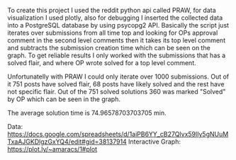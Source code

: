 To create this project I used the reddit python api called PRAW, for data visualization I used plotly, also for debugging I inserted the collected data into a PostgreSQL database by using psycopg2 API.
Basically the script just iterates over submissions from all time top and looking for OPs approval comment in the second level comments then it takes its top level comment and subtracts the submission creation time which can be seen on the graph.
To get reliable results I only worked with the submissions that has a solved flair, and where OP wrote solved for a top level comment. 

Unfortunatelly with PRAW I could only iterate over 1000 submissions. Out of it 751 posts have solved flair, 68 posts have likely solved and the rest have not specific flair. 
Out of the 751 solved solutions 360 was marked "Solved" by OP which can be seen in the graph.

The average solution time is 74.96578703703705 min.

Data: https://docs.google.com/spreadsheets/d/1aiPB6YY_cB27Qlvx59lIy5gNUuMTxaAJGKDlgzGxYQ4/edit#gid=38137914
Interactive Graph: https://plot.ly/~amaracs/1#plot
